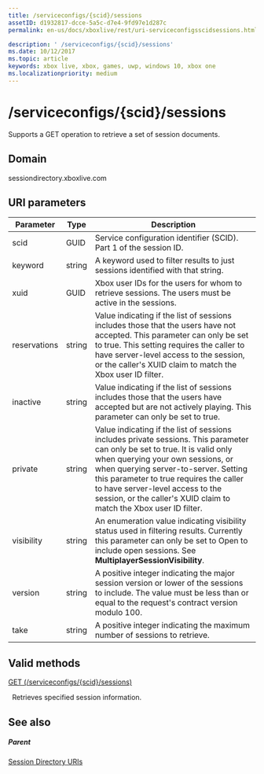```yaml
---
title: /serviceconfigs/{scid}/sessions
assetID: d1932817-dcce-5a5c-d7e4-9fd97e1d287c
permalink: en-us/docs/xboxlive/rest/uri-serviceconfigsscidsessions.html

description: ' /serviceconfigs/{scid}/sessions'
ms.date: 10/12/2017
ms.topic: article
keywords: xbox live, xbox, games, uwp, windows 10, xbox one
ms.localizationpriority: medium
---
```

# /serviceconfigs/{scid}/sessions
Supports a GET operation to retrieve a set of session documents. 
<a id="ID4EO"></a>

 
## Domain
sessiondirectory.xboxlive.com  
<a id="ID4ET"></a>

 
## URI parameters
 
| Parameter| Type| Description| 
| --- | --- | --- | 
| scid| GUID| Service configuration identifier (SCID). Part 1 of the session ID.| 
| keyword| string| A keyword used to filter results to just sessions identified with that string.| 
| xuid| GUID| Xbox user IDs for the users for whom to retrieve sessions. The users must be active in the sessions.| 
| reservations| string| Value indicating if the list of sessions includes those that the users have not accepted. This parameter can only be set to true. This setting requires the caller to have server-level access to the session, or the caller's XUID claim to match the Xbox user ID filter. | 
| inactive| string| Value indicating if the list of sessions includes those that the users have accepted but are not actively playing. This parameter can only be set to true.| 
| private| string| Value indicating if the list of sessions includes private sessions. This parameter can only be set to true. It is valid only when querying your own sessions, or when querying server-to-server. Setting this parameter to true requires the caller to have server-level access to the session, or the caller's XUID claim to match the Xbox user ID filter. | 
| visibility| string| An enumeration value indicating visibility status used in filtering results. Currently this parameter can only be set to Open to include open sessions. See <b>MultiplayerSessionVisibility</b>.| 
| version| string| A positive integer indicating the major session version or lower of the sessions to include. The value must be less than or equal to the request's contract version modulo 100.| 
| take| string| A positive integer indicating the maximum number of sessions to retrieve.| 
  
<a id="ID4E1D"></a>

 
## Valid methods

[GET (/serviceconfigs/{scid}/sessions)](uri-serviceconfigsscidsessionsget.md)

&nbsp;&nbsp;Retrieves specified session information.
 
<a id="ID4EEE"></a>

 
## See also
 
<a id="ID4EGE"></a>

 
##### Parent 

[Session Directory URIs](atoc-reference-sessiondirectory.md)

   